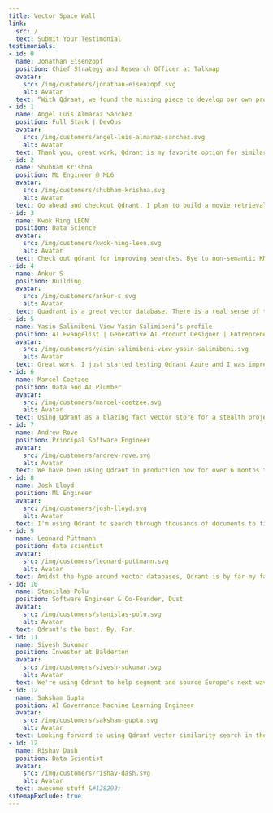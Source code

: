 ```yaml
---
title: Vector Space Wall
link:
  src: /
  text: Submit Your Testimonial
testimonials:
- id: 0
  name: Jonathan Eisenzopf
  position: Chief Strategy and Research Officer at Talkmap
  avatar:
    src: /img/customers/jonathan-eisenzopf.svg
    alt: Avatar
  text: “With Qdrant, we found the missing piece to develop our own provider independent multimodal generative AI platform on enterprise scale.”
- id: 1
  name: Angel Luis Almaraz Sánchez
  position: Full Stack | DevOps
  avatar:
    src: /img/customers/angel-luis-almaraz-sanchez.svg
    alt: Avatar
  text: Thank you, great work, Qdrant is my favorite option for similarity search.
- id: 2
  name: Shubham Krishna
  position: ML Engineer @ ML6
  avatar:
    src: /img/customers/shubham-krishna.svg
    alt: Avatar
  text: Go ahead and checkout Qdrant. I plan to build a movie retrieval search where you can ask anything regarding a movie based on the vector embeddings generated by a LLM. It can also be used for getting recommendations.
- id: 3
  name: Kwok Hing LEON
  position: Data Science
  avatar:
    src: /img/customers/kwok-hing-leon.svg
    alt: Avatar
  text: Check out qdrant for improving searches. Bye to non-semantic KM engines.
- id: 4
  name: Ankur S
  position: Building
  avatar:
    src: /img/customers/ankur-s.svg
    alt: Avatar
  text: Quadrant is a great vector database. There is a real sense of thought behind the api!
- id: 5
  name: Yasin Salimibeni View Yasin Salimibeni’s profile
  position: AI Evangelist | Generative AI Product Designer | Entrepreneur | Mentor
  avatar:
    src: /img/customers/yasin-salimibeni-view-yasin-salimibeni.svg
    alt: Avatar
  text: Great work. I just started testing Qdrant Azure and I was impressed by the efficiency and speed. Being deploy-ready on large cloud providers is a great plus. Way to go!
- id: 6
  name: Marcel Coetzee
  position: Data and AI Plumber
  avatar:
    src: /img/customers/marcel-coetzee.svg
    alt: Avatar
  text: Using Qdrant as a blazing fact vector store for a stealth project of mine. It offers fantasic functionality for semantic search &#10024;
- id: 7
  name: Andrew Rove
  position: Principal Software Engineer
  avatar:
    src: /img/customers/andrew-rove.svg
    alt: Avatar
  text: We have been using Qdrant in production now for over 6 months to store vectors for cosine similarity search and it is way more stable and faster than our old ElasticSearch vector index.<br/><br/>No merging segments, no red indexes at random times. It just works and was super easy to deploy via docker to our cluster.<br/><br/>It’s faster, cheaper to host, and more stable, and open source to boot!
- id: 8
  name: Josh Lloyd
  position: ML Engineer
  avatar:
    src: /img/customers/josh-lloyd.svg
    alt: Avatar
  text: I'm using Qdrant to search through thousands of documents to find similar text phrases for question answering. Qdrant's awesome filtering allows me to slice along metadata while I'm at it! &#128640; and it's fast &#9193;&#128293;
- id: 9
  name: Leonard Püttmann
  position: data scientist
  avatar:
    src: /img/customers/leonard-puttmann.svg
    alt: Avatar
  text: Amidst the hype around vector databases, Qdrant is by far my favorite one. It's super fast (written in Rust) and open-source! At Kern AI we use Qdrant for fast document retrieval and to do quick similarity search for text data.
- id: 10
  name: Stanislas Polu
  position: Software Engineer & Co-Founder, Dust
  avatar:
    src: /img/customers/stanislas-polu.svg
    alt: Avatar
  text: Qdrant's the best. By. Far.
- id: 11
  name: Sivesh Sukumar
  position: Investor at Balderton
  avatar:
    src: /img/customers/sivesh-sukumar.svg
    alt: Avatar
  text: We're using Qdrant to help segment and source Europe's next wave of extraordinary companies!
- id: 12
  name: Saksham Gupta
  position: AI Governance Machine Learning Engineer
  avatar:
    src: /img/customers/saksham-gupta.svg
    alt: Avatar
  text: Looking forward to using Qdrant vector similarity search in the clinical trial space! OpenAI Embeddings + Qdrant = Match made in heaven!
- id: 12
  name: Rishav Dash
  position: Data Scientist
  avatar:
    src: /img/customers/rishav-dash.svg
    alt: Avatar
  text: awesome stuff &#128293;
sitemapExclude: true
---
```

